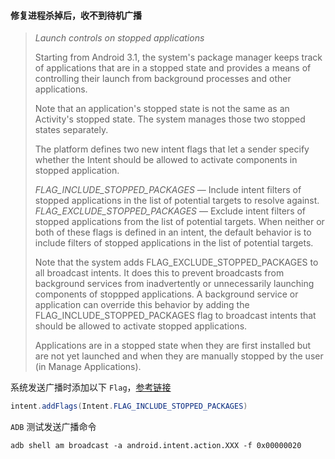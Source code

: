 #### 修复进程杀掉后，收不到待机广播

> *Launch controls on stopped applications*
>
> Starting from Android 3.1, the system's package manager keeps track of applications that are in a stopped state and provides a means of controlling their launch from background processes and other applications.
>
> Note that an application's stopped state is not the same as an Activity's stopped state. The system manages those two stopped states separately.
>
> The platform defines two new intent flags that let a sender specify whether the Intent should be allowed to activate components in stopped application.
>
> *FLAG_INCLUDE_STOPPED_PACKAGES* — Include intent filters of stopped applications in the list of potential targets to resolve against.
> *FLAG_EXCLUDE_STOPPED_PACKAGES* — Exclude intent filters of stopped applications from the list of potential targets.
> When neither or both of these flags is defined in an intent, the default behavior is to include filters of stopped applications in the list of potential targets.
>
> Note that the system adds FLAG_EXCLUDE_STOPPED_PACKAGES to all broadcast intents. It does this to prevent broadcasts from background services from inadvertently or unnecessarily launching components of stoppped applications. A background service or application can override this behavior by adding the FLAG_INCLUDE_STOPPED_PACKAGES flag to broadcast intents that should be allowed to activate stopped applications.
>
> Applications are in a stopped state when they are first installed but are not yet launched and when they are manually stopped by the user (in Manage Applications).


系统发送广播时添加以下 `Flag`，[参考链接](https://developer.android.com/about/versions/android-3.1?hl=zh-cn)
```java
intent.addFlags(Intent.FLAG_INCLUDE_STOPPED_PACKAGES)
```

`ADB` 测试发送广播命令
```shell
adb shell am broadcast -a android.intent.action.XXX -f 0x00000020
```
